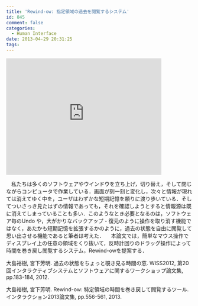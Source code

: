 ```yaml
---
title: 'Rewind-ow: 指定領域の過去を閲覧するシステム'
id: 845
comment: false
categories:
  - Human Interface
date: 2013-04-29 20:31:25
tags:
---
```



<iframe width="420" height="315" src="https://www.youtube.com/embed/EhobWJH468s" frameborder="0" allowfullscreen></iframe>

<!--more-->
　私たちは多くのソフトウェアやウインドウを立ち上げ，切り替え，そして閉じながらコンピュータで作業している．画面が刻一刻と変化し，次々と情報が現れては消えてゆく中を，ユーザはわずかな短期記憶を頼りに渡り歩いている．そしてついさっき見たはずの情報であっても，それを確認しようとすると情報源は既に消えてしまっていることも多い．このようなとき必要となるのは，ソフトウェア毎のUndo や，大がかりなバックアップ・復元のように操作を取り消す機能ではなく，あたかも短期記憶を拡張するかのように，過去の状態を自由に閲覧して思い出させる機能であると筆者は考えた．
　本論文では，簡単なマウス操作でディスプレイ上の任意の領域をくり抜いて，反時計回りのドラッグ操作によって時間を巻き戻し閲覧するシステム，Rewind-owを提案する．

大島裕樹, 宮下芳明. 過去の状態をちょっと覗き見る時間の窓. WISS2012, 第20回インタラクティブシステムとソフトウェアに関するワークショップ論文集, pp.183-184, 2012.

大島裕樹, 宮下芳明. Rewind-ow: 特定領域の時間を巻き戻して閲覧するツール. インタラクション2013論文集, pp.556-561, 2013.
